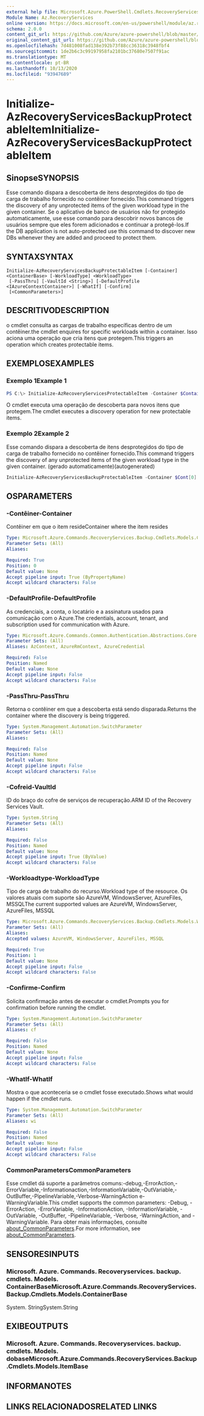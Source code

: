 ```yaml
---
external help file: Microsoft.Azure.PowerShell.Cmdlets.RecoveryServices.Backup.dll-Help.xml
Module Name: Az.RecoveryServices
online version: https://docs.microsoft.com/en-us/powershell/module/az.recoveryservices/initialize-azrecoveryservicesbackupprotectableitem
schema: 2.0.0
content_git_url: https://github.com/Azure/azure-powershell/blob/master/src/RecoveryServices/RecoveryServices/help/Initialize-AzRecoveryServicesBackupProtectableItem.md
original_content_git_url: https://github.com/Azure/azure-powershell/blob/master/src/RecoveryServices/RecoveryServices/help/Initialize-AzRecoveryServicesBackupProtectableItem.md
ms.openlocfilehash: 7d481008fad138e392b73f88cc36318c3948fbf4
ms.sourcegitcommit: 1de2b6c3c99197958fa2101bc37680e7507f91ac
ms.translationtype: MT
ms.contentlocale: pt-BR
ms.lasthandoff: 10/13/2020
ms.locfileid: "93947689"
---
```

# <span data-ttu-id="132e1-101">Initialize-AzRecoveryServicesBackupProtectableItem</span><span class="sxs-lookup"><span data-stu-id="132e1-101">Initialize-AzRecoveryServicesBackupProtectableItem</span></span>

## <span data-ttu-id="132e1-102">Sinopse</span><span class="sxs-lookup"><span data-stu-id="132e1-102">SYNOPSIS</span></span>
<span data-ttu-id="132e1-103">Esse comando dispara a descoberta de itens desprotegidos do tipo de carga de trabalho fornecido no contêiner fornecido.</span><span class="sxs-lookup"><span data-stu-id="132e1-103">This command triggers the discovery of any unprotected items of the given workload type in the given container.</span></span> <span data-ttu-id="132e1-104">Se o aplicativo de banco de usuários não for protegido automaticamente, use esse comando para descobrir novos bancos de usuários sempre que eles forem adicionados e continuar a protegê-los.</span><span class="sxs-lookup"><span data-stu-id="132e1-104">If the DB application is not auto-protected use this command to discover new DBs whenever they are added and proceed to protect them.</span></span>

## <span data-ttu-id="132e1-105">SYNTAX</span><span class="sxs-lookup"><span data-stu-id="132e1-105">SYNTAX</span></span>

```
Initialize-AzRecoveryServicesBackupProtectableItem [-Container] <ContainerBase> [-WorkloadType] <WorkloadType>
 [-PassThru] [-VaultId <String>] [-DefaultProfile <IAzureContextContainer>] [-WhatIf] [-Confirm]
 [<CommonParameters>]
```

## <span data-ttu-id="132e1-106">DESCRITIVO</span><span class="sxs-lookup"><span data-stu-id="132e1-106">DESCRIPTION</span></span>
<span data-ttu-id="132e1-107">o cmdlet consulta as cargas de trabalho específicas dentro de um contêiner.</span><span class="sxs-lookup"><span data-stu-id="132e1-107">the cmdlet enquires for specific workloads within a container.</span></span> <span data-ttu-id="132e1-108">Isso aciona uma operação que cria itens que protegem.</span><span class="sxs-lookup"><span data-stu-id="132e1-108">This triggers an operation which creates protectable items.</span></span>

## <span data-ttu-id="132e1-109">EXEMPLOS</span><span class="sxs-lookup"><span data-stu-id="132e1-109">EXAMPLES</span></span>

### <span data-ttu-id="132e1-110">Exemplo 1</span><span class="sxs-lookup"><span data-stu-id="132e1-110">Example 1</span></span>
```powershell
PS C:\> Initialize-AzRecoveryServicesProtectableItem -Container $Container -WorkloadType "MSSQL"
```

<span data-ttu-id="132e1-111">O cmdlet executa uma operação de descoberta para novos itens que protegem.</span><span class="sxs-lookup"><span data-stu-id="132e1-111">The cmdlet executes a discovery operation for new protectable items.</span></span>

### <span data-ttu-id="132e1-112">Exemplo 2</span><span class="sxs-lookup"><span data-stu-id="132e1-112">Example 2</span></span>

<span data-ttu-id="132e1-113">Esse comando dispara a descoberta de itens desprotegidos do tipo de carga de trabalho fornecido no contêiner fornecido.</span><span class="sxs-lookup"><span data-stu-id="132e1-113">This command triggers the discovery of any unprotected items of the given workload type in the given container.</span></span> <span data-ttu-id="132e1-114">(gerado automaticamente)</span><span class="sxs-lookup"><span data-stu-id="132e1-114">(autogenerated)</span></span>

```powershell <!-- Aladdin Generated Example --> 
Initialize-AzRecoveryServicesBackupProtectableItem -Container $Cont[0] -VaultId $vault.ID -WorkloadType AzureVM
```

## <span data-ttu-id="132e1-115">OS</span><span class="sxs-lookup"><span data-stu-id="132e1-115">PARAMETERS</span></span>

### <span data-ttu-id="132e1-116">-Contêiner</span><span class="sxs-lookup"><span data-stu-id="132e1-116">-Container</span></span>
<span data-ttu-id="132e1-117">Contêiner em que o item reside</span><span class="sxs-lookup"><span data-stu-id="132e1-117">Container where the item resides</span></span>

```yaml
Type: Microsoft.Azure.Commands.RecoveryServices.Backup.Cmdlets.Models.ContainerBase
Parameter Sets: (All)
Aliases:

Required: True
Position: 0
Default value: None
Accept pipeline input: True (ByPropertyName)
Accept wildcard characters: False
```

### <span data-ttu-id="132e1-118">-DefaultProfile</span><span class="sxs-lookup"><span data-stu-id="132e1-118">-DefaultProfile</span></span>
<span data-ttu-id="132e1-119">As credenciais, a conta, o locatário e a assinatura usados para comunicação com o Azure.</span><span class="sxs-lookup"><span data-stu-id="132e1-119">The credentials, account, tenant, and subscription used for communication with Azure.</span></span>

```yaml
Type: Microsoft.Azure.Commands.Common.Authentication.Abstractions.Core.IAzureContextContainer
Parameter Sets: (All)
Aliases: AzContext, AzureRmContext, AzureCredential

Required: False
Position: Named
Default value: None
Accept pipeline input: False
Accept wildcard characters: False
```

### <span data-ttu-id="132e1-120">-PassThru</span><span class="sxs-lookup"><span data-stu-id="132e1-120">-PassThru</span></span>
<span data-ttu-id="132e1-121">Retorna o contêiner em que a descoberta está sendo disparada.</span><span class="sxs-lookup"><span data-stu-id="132e1-121">Returns the container where the discovery is being triggered.</span></span>

```yaml
Type: System.Management.Automation.SwitchParameter
Parameter Sets: (All)
Aliases:

Required: False
Position: Named
Default value: None
Accept pipeline input: False
Accept wildcard characters: False
```

### <span data-ttu-id="132e1-122">-Cofreid</span><span class="sxs-lookup"><span data-stu-id="132e1-122">-VaultId</span></span>
<span data-ttu-id="132e1-123">ID do braço do cofre de serviços de recuperação.</span><span class="sxs-lookup"><span data-stu-id="132e1-123">ARM ID of the Recovery Services Vault.</span></span>

```yaml
Type: System.String
Parameter Sets: (All)
Aliases:

Required: False
Position: Named
Default value: None
Accept pipeline input: True (ByValue)
Accept wildcard characters: False
```

### <span data-ttu-id="132e1-124">-Workloadtype</span><span class="sxs-lookup"><span data-stu-id="132e1-124">-WorkloadType</span></span>
<span data-ttu-id="132e1-125">Tipo de carga de trabalho do recurso.</span><span class="sxs-lookup"><span data-stu-id="132e1-125">Workload type of the resource.</span></span> <span data-ttu-id="132e1-126">Os valores atuais com suporte são AzureVM, WindowsServer, AzureFiles, MSSQL</span><span class="sxs-lookup"><span data-stu-id="132e1-126">The current supported values are AzureVM, WindowsServer, AzureFiles, MSSQL</span></span>

```yaml
Type: Microsoft.Azure.Commands.RecoveryServices.Backup.Cmdlets.Models.WorkloadType
Parameter Sets: (All)
Aliases:
Accepted values: AzureVM, WindowsServer, AzureFiles, MSSQL

Required: True
Position: 1
Default value: None
Accept pipeline input: False
Accept wildcard characters: False
```

### <span data-ttu-id="132e1-127">-Confirme</span><span class="sxs-lookup"><span data-stu-id="132e1-127">-Confirm</span></span>
<span data-ttu-id="132e1-128">Solicita confirmação antes de executar o cmdlet.</span><span class="sxs-lookup"><span data-stu-id="132e1-128">Prompts you for confirmation before running the cmdlet.</span></span>

```yaml
Type: System.Management.Automation.SwitchParameter
Parameter Sets: (All)
Aliases: cf

Required: False
Position: Named
Default value: None
Accept pipeline input: False
Accept wildcard characters: False
```

### <span data-ttu-id="132e1-129">-WhatIf</span><span class="sxs-lookup"><span data-stu-id="132e1-129">-WhatIf</span></span>
<span data-ttu-id="132e1-130">Mostra o que aconteceria se o cmdlet fosse executado.</span><span class="sxs-lookup"><span data-stu-id="132e1-130">Shows what would happen if the cmdlet runs.</span></span> 

```yaml
Type: System.Management.Automation.SwitchParameter
Parameter Sets: (All)
Aliases: wi

Required: False
Position: Named
Default value: None
Accept pipeline input: False
Accept wildcard characters: False
```

### <span data-ttu-id="132e1-131">CommonParameters</span><span class="sxs-lookup"><span data-stu-id="132e1-131">CommonParameters</span></span>
<span data-ttu-id="132e1-132">Esse cmdlet dá suporte a parâmetros comuns:-debug,-ErrorAction,-ErrorVariable,-Informationaction,-InformationVariable,-OutVariable,-OutBuffer,-PipelineVariable,-Verbose-WarningAction e-WarningVariable.</span><span class="sxs-lookup"><span data-stu-id="132e1-132">This cmdlet supports the common parameters: -Debug, -ErrorAction, -ErrorVariable, -InformationAction, -InformationVariable, -OutVariable, -OutBuffer, -PipelineVariable, -Verbose, -WarningAction, and -WarningVariable.</span></span> <span data-ttu-id="132e1-133">Para obter mais informações, consulte [about_CommonParameters](http://go.microsoft.com/fwlink/?LinkID=113216).</span><span class="sxs-lookup"><span data-stu-id="132e1-133">For more information, see [about_CommonParameters](http://go.microsoft.com/fwlink/?LinkID=113216).</span></span>

## <span data-ttu-id="132e1-134">SENSORES</span><span class="sxs-lookup"><span data-stu-id="132e1-134">INPUTS</span></span>

### <span data-ttu-id="132e1-135">Microsoft. Azure. Commands. Recoveryservices. backup. cmdlets. Models. ContainerBase</span><span class="sxs-lookup"><span data-stu-id="132e1-135">Microsoft.Azure.Commands.RecoveryServices.Backup.Cmdlets.Models.ContainerBase</span></span>
<span data-ttu-id="132e1-136">System. String</span><span class="sxs-lookup"><span data-stu-id="132e1-136">System.String</span></span>

## <span data-ttu-id="132e1-137">EXIBE</span><span class="sxs-lookup"><span data-stu-id="132e1-137">OUTPUTS</span></span>

### <span data-ttu-id="132e1-138">Microsoft. Azure. Commands. Recoveryservices. backup. cmdlets. Models. dobase</span><span class="sxs-lookup"><span data-stu-id="132e1-138">Microsoft.Azure.Commands.RecoveryServices.Backup.Cmdlets.Models.ItemBase</span></span>

## <span data-ttu-id="132e1-139">INFORMA</span><span class="sxs-lookup"><span data-stu-id="132e1-139">NOTES</span></span>

## <span data-ttu-id="132e1-140">LINKS RELACIONADOS</span><span class="sxs-lookup"><span data-stu-id="132e1-140">RELATED LINKS</span></span>

